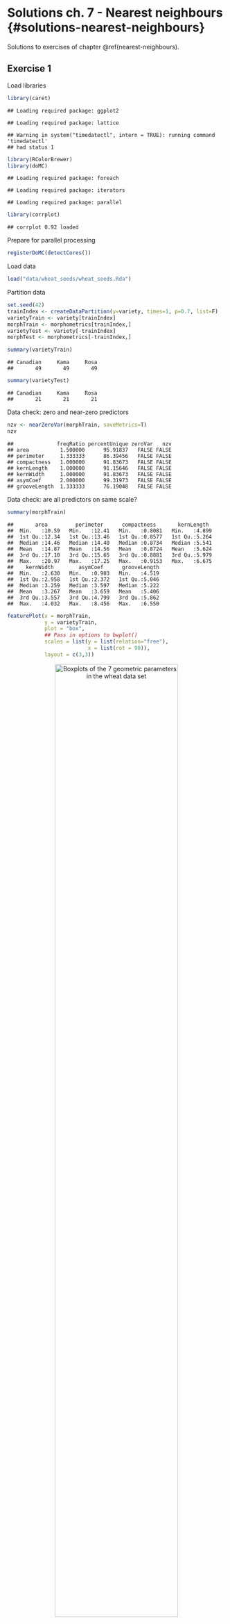 # Solutions ch. 7 - Nearest neighbours {#solutions-nearest-neighbours}

Solutions to exercises of chapter \@ref(nearest-neighbours).

## Exercise 1

Load libraries

```r
library(caret)
```

```
## Loading required package: ggplot2
```

```
## Loading required package: lattice
```

```
## Warning in system("timedatectl", intern = TRUE): running command 'timedatectl'
## had status 1
```

```r
library(RColorBrewer)
library(doMC)
```

```
## Loading required package: foreach
```

```
## Loading required package: iterators
```

```
## Loading required package: parallel
```

```r
library(corrplot)
```

```
## corrplot 0.92 loaded
```

Prepare for parallel processing

```r
registerDoMC(detectCores())
```

Load data

```r
load("data/wheat_seeds/wheat_seeds.Rda")
```

Partition data

```r
set.seed(42)
trainIndex <- createDataPartition(y=variety, times=1, p=0.7, list=F)
varietyTrain <- variety[trainIndex]
morphTrain <- morphometrics[trainIndex,]
varietyTest <- variety[-trainIndex]
morphTest <- morphometrics[-trainIndex,]

summary(varietyTrain)
```

```
## Canadian     Kama     Rosa 
##       49       49       49
```

```r
summary(varietyTest)
```

```
## Canadian     Kama     Rosa 
##       21       21       21
```

Data check: zero and near-zero predictors

```r
nzv <- nearZeroVar(morphTrain, saveMetrics=T)
nzv
```

```
##              freqRatio percentUnique zeroVar   nzv
## area          1.500000      95.91837   FALSE FALSE
## perimeter     1.333333      86.39456   FALSE FALSE
## compactness   1.000000      91.83673   FALSE FALSE
## kernLength    1.000000      91.15646   FALSE FALSE
## kernWidth     1.000000      91.83673   FALSE FALSE
## asymCoef      2.000000      99.31973   FALSE FALSE
## grooveLength  1.333333      76.19048   FALSE FALSE
```

Data check: are all predictors on same scale?

```r
summary(morphTrain)
```

```
##       area         perimeter      compactness       kernLength   
##  Min.   :10.59   Min.   :12.41   Min.   :0.8081   Min.   :4.899  
##  1st Qu.:12.34   1st Qu.:13.46   1st Qu.:0.8577   1st Qu.:5.264  
##  Median :14.46   Median :14.40   Median :0.8734   Median :5.541  
##  Mean   :14.87   Mean   :14.56   Mean   :0.8724   Mean   :5.624  
##  3rd Qu.:17.10   3rd Qu.:15.65   3rd Qu.:0.8881   3rd Qu.:5.979  
##  Max.   :20.97   Max.   :17.25   Max.   :0.9153   Max.   :6.675  
##    kernWidth        asymCoef      grooveLength  
##  Min.   :2.630   Min.   :0.903   Min.   :4.519  
##  1st Qu.:2.958   1st Qu.:2.372   1st Qu.:5.046  
##  Median :3.259   Median :3.597   Median :5.222  
##  Mean   :3.267   Mean   :3.659   Mean   :5.406  
##  3rd Qu.:3.557   3rd Qu.:4.799   3rd Qu.:5.862  
##  Max.   :4.032   Max.   :8.456   Max.   :6.550
```


```r
featurePlot(x = morphTrain, 
            y = varietyTrain, 
            plot = "box", 
            ## Pass in options to bwplot() 
            scales = list(y = list(relation="free"),
                          x = list(rot = 90)),  
            layout = c(3,3))
```

<div class="figure" style="text-align: center">
<img src="17-solutions-nearest-neighbours_files/figure-html/wheatBoxplots-1.png" alt="Boxplots of the 7 geometric parameters in the wheat data set" width="75%" />
<p class="caption">(\#fig:wheatBoxplots)Boxplots of the 7 geometric parameters in the wheat data set</p>
</div>

Data check: pairwise correlations between predictors

```r
corMat <- cor(morphTrain)
corrplot(corMat, order="hclust", tl.cex=1)
```

<div class="figure" style="text-align: center">
<img src="17-solutions-nearest-neighbours_files/figure-html/wheatCorrelogram-1.png" alt="Correlogram of the wheat seed data set." width="75%" />
<p class="caption">(\#fig:wheatCorrelogram)Correlogram of the wheat seed data set.</p>
</div>


```r
highCorr <- findCorrelation(corMat, cutoff=0.75)
length(highCorr)
```

```
## [1] 4
```

```r
names(morphTrain)[highCorr]
```

```
## [1] "area"       "perimeter"  "kernWidth"  "kernLength"
```

Data check: skewness

```r
featurePlot(x = morphTrain, 
            y = varietyTrain,
            plot = "density", 
            ## Pass in options to xyplot() to 
            ## make it prettier
            scales = list(x = list(relation="free"), 
                          y = list(relation="free")), 
            adjust = 1.5, 
            pch = "|", 
            layout = c(3, 3), 
            auto.key = list(columns = 3))
```

<div class="figure" style="text-align: center">
<img src="17-solutions-nearest-neighbours_files/figure-html/wheatDensityPlots-1.png" alt="Density plots of the 7 geometric parameters in the wheat data set" width="75%" />
<p class="caption">(\#fig:wheatDensityPlots)Density plots of the 7 geometric parameters in the wheat data set</p>
</div>
            
Create a 'grid' of values of _k_ for evaluation:

```r
tuneParam <- data.frame(k=seq(1,50,2))
```
            
Generate a list of seeds for reproducibility (optional) based on grid size

```r
set.seed(42)
seeds <- vector(mode = "list", length = 101)
for(i in 1:100) seeds[[i]] <- sample.int(1000, length(tuneParam$k))
seeds[[101]] <- sample.int(1000,1)
```

<!--
Define a pre-processor (named transformations) and transform morphTrain

```r
transformations <- preProcess(morphTrain, 
                              method=c("center", "scale", "corr"),
                              cutoff=0.75)
morphTrainT <- predict(transformations, morphTrain)
```
-->

Set training parameters. In the example in chapter \@ref(nearest-neighbours) pre-processing was performed outside the cross-validation process to save time for the purposes of the demonstration. Here we have a relatively small data set, so we can do pre-processing within each iteration of the cross-validation process. We specify the option  ```preProcOptions=list(cutoff=0.75)``` to set a value for the pairwise correlation coefficient cutoff.

```r
train_ctrl <- trainControl(method="repeatedcv",
                   number = 10,
                   repeats = 10,
                   preProcOptions=list(cutoff=0.75),
                   seeds = seeds)
```

Run training

```r
knnFit <- train(morphTrain, varietyTrain, 
                method="knn",
                preProcess = c("center", "scale", "corr"),
                tuneGrid=tuneParam,
                trControl=train_ctrl)
knnFit
```

```
## k-Nearest Neighbors 
## 
## 147 samples
##   7 predictor
##   3 classes: 'Canadian', 'Kama', 'Rosa' 
## 
## Pre-processing: centered (3), scaled (3), remove (4) 
## Resampling: Cross-Validated (10 fold, repeated 10 times) 
## Summary of sample sizes: 133, 132, 133, 132, 132, 133, ... 
## Resampling results across tuning parameters:
## 
##   k   Accuracy   Kappa    
##    1  0.8640238  0.7955794
##    3  0.8411667  0.7614211
##    5  0.8544524  0.7813197
##    7  0.8646429  0.7966349
##    9  0.8743810  0.8111795
##   11  0.8771429  0.8154320
##   13  0.8777619  0.8162978
##   15  0.8804762  0.8204404
##   17  0.8852857  0.8276139
##   19  0.8839048  0.8255536
##   21  0.8846190  0.8266306
##   23  0.8846190  0.8266223
##   25  0.8839048  0.8255454
##   27  0.8853333  0.8277076
##   29  0.8908095  0.8359544
##   31  0.8907619  0.8358447
##   33  0.8921429  0.8379874
##   35  0.8874762  0.8309461
##   37  0.8894762  0.8339626
##   39  0.8888095  0.8329793
##   41  0.8880952  0.8319026
##   43  0.8880476  0.8317839
##   45  0.8907619  0.8358610
##   47  0.8874286  0.8308694
##   49  0.8866667  0.8297155
## 
## Accuracy was used to select the optimal model using the largest value.
## The final value used for the model was k = 33.
```

Plot cross validation accuracy as a function of _k_

```r
plot(knnFit)
```

<div class="figure" style="text-align: center">
<img src="17-solutions-nearest-neighbours_files/figure-html/cvAccuracyMorphTrain-1.png" alt="Accuracy (repeated cross-validation) as a function of neighbourhood size for the wheat seeds data set." width="100%" />
<p class="caption">(\#fig:cvAccuracyMorphTrain)Accuracy (repeated cross-validation) as a function of neighbourhood size for the wheat seeds data set.</p>
</div>

Predict the class (wheat variety) of the observations in the test set.

```r
test_pred <- predict(knnFit, morphTest)
confusionMatrix(test_pred, varietyTest)
```

```
## Confusion Matrix and Statistics
## 
##           Reference
## Prediction Canadian Kama Rosa
##   Canadian       20    3    0
##   Kama            1   17    0
##   Rosa            0    1   21
## 
## Overall Statistics
##                                           
##                Accuracy : 0.9206          
##                  95% CI : (0.8244, 0.9737)
##     No Information Rate : 0.3333          
##     P-Value [Acc > NIR] : < 2.2e-16       
##                                           
##                   Kappa : 0.881           
##                                           
##  Mcnemar's Test P-Value : NA              
## 
## Statistics by Class:
## 
##                      Class: Canadian Class: Kama Class: Rosa
## Sensitivity                   0.9524      0.8095      1.0000
## Specificity                   0.9286      0.9762      0.9762
## Pos Pred Value                0.8696      0.9444      0.9545
## Neg Pred Value                0.9750      0.9111      1.0000
## Prevalence                    0.3333      0.3333      0.3333
## Detection Rate                0.3175      0.2698      0.3333
## Detection Prevalence          0.3651      0.2857      0.3492
## Balanced Accuracy             0.9405      0.8929      0.9881
```


